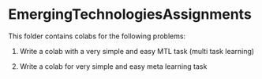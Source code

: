 # EmergingTechnologiesAssignments

This folder contains colabs for the following problems:

1. Write a colab with a very simple and easy  MTL task (multi task learning)

2.  Write a colab for very simple and easy meta learning task 

